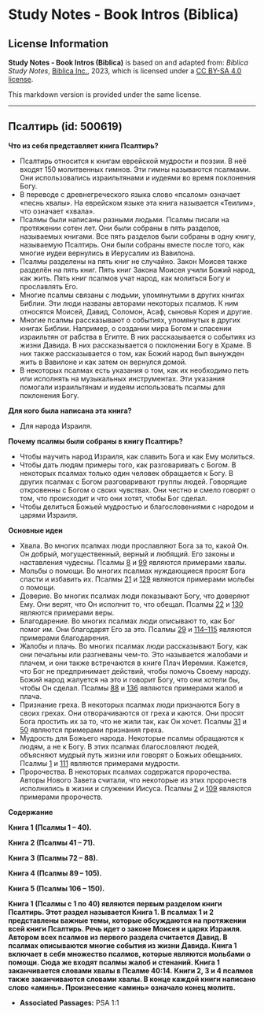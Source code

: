# Study Notes - Book Intros (Biblica)

## License Information

**Study Notes - Book Intros (Biblica)** is based on and adapted from: _Biblica Study Notes_, [Biblica Inc.](https://www.biblica.com/), 2023, which is licensed under a [CC BY-SA 4.0 license](https://creativecommons.org/licenses/by-sa/4.0/legalcode.en).

This markdown version is provided under the same license.



--------------------------------

## Псалтирь (id: 500619)

**Что из себя представляет книга Псалтирь?**

* Псалтирь относится к книгам еврейской мудрости и поэзии. В неё входят 150 молитвенных гимнов. Эти гимны называются псалмами. Они использовались израильтянами и иудеями во время поклонения Богу.
* В переводе с древнегреческого языка слово «псалом» означает «песнь хвалы». На еврейском языке эта книга называется «Теилим», что означает «хвала».
* Псалмы были написаны разными людьми. Псалмы писали на протяжении сотен лет. Они были собраны в пять разделов, называемых книгами. Все пять разделов были собраны в одну книгу, называемую Псалтирь. Они были собраны вместе после того, как многие иудеи вернулись в Иерусалим из Вавилона.
* Псалмы разделены на пять книг не случайно. Закон Моисея также разделён на пять книг. Пять книг Закона Моисея учили Божий народ, как жить. Пять книг псалмов учат народ, как молиться Богу и прославлять Его.
* Многие псалмы связаны с людьми, упомянутыми в других книгах Библии. Эти люди названы авторами некоторых псалмов. К ним относятся Моисей, Давид, Соломон, Асаф, сыновья Корея и другие.
* Многие псалмы рассказывают о событиях, упомянутых в других книгах Библии. Например, о создании мира Богом и спасении израильтян от рабства в Египте. В них рассказывается о событиях из жизни Давида. В них рассказывается о поклонении Богу в Храме. В них также рассказывается о том, как Божий народ был вынужден жить в Вавилоне и как затем он вернулся домой.
* В некоторых псалмах есть указания о том, как их необходимо петь или исполнять на музыкальных инструментах. Эти указания помогали израильтянам и иудеям использовать псалмы для поклонения Богу.

**Для кого была написана эта книга?**

* Для народа Израиля.

**Почему псалмы были собраны в книгу Псалтирь?**

* Чтобы научить народ Израиля, как славить Бога и как Ему молиться.
* Чтобы дать людям примеры того, как разговаривать с Богом. В некоторых псалмах только один человек обращается к Богу. В других псалмах с Богом разговаривают группы людей. Говорящие откровенны с Богом о своих чувствах. Они честно и смело говорят о том, что происходит и что они хотят, чтобы Бог сделал.
* Чтобы делиться Божьей мудростью и благословениями с народом и царями Израиля.

**Основные идеи**

* Хвала. Во многих псалмах люди прославляют Бога за то, какой Он. Он добрый, могущественный, верный и любящий. Его законы и наставления чудесны. Псалмы [8](https://ref.ly/Ps8:1-Ps8:9) и [99](https://ref.ly/Ps100:1-Ps100:5) являются примерами хвалы.
* Мольбы о помощи. Во многих псалмах нуждающиеся просят Бога спасти и избавить их. Псалмы [21](https://ref.ly/Ps22:1-Ps22:31) и [129](https://ref.ly/Ps130:1-Ps130:8) являются примерами мольбы о помощи.
* Доверие. Во многих псалмах люди показывают Богу, что доверяют Ему. Они верят, что Он исполнит то, что обещал. Псалмы [22](https://ref.ly/Ps23:1-Ps23:6) и [130](https://ref.ly/Ps131:1-Ps131:3) являются примерами веры.
* Благодарение. Во многих псалмах люди описывают то, как Бог помог им. Они благодарят Его за это. Псалмы [29](https://ref.ly/Ps30:1-Ps30:12) и [114–115](https://ref.ly/Ps116:1-Ps116:19) являются примерами благодарения.
* Жалобы и плачь. Во многих псалмах люди рассказывают Богу, как они печальны или разгневаны чем\-то. Это называется жалобами и плачем, и они также встречаются в книге Плач Иеремии. Кажется, что Бог не предпринимает действий, чтобы помочь Своему народу. Божий народ жалуется на это и говорит Богу, что они хотели бы, чтобы Он сделал. Псалмы [88](https://ref.ly/Ps89:1-Ps89:52) и [136](https://ref.ly/Ps137:1-Ps137:9) являются примерами жалоб и плача.
* Признание греха. В некоторых псалмах люди признаются Богу в своих грехах. Они отворачиваются от греха и каются. Они просят Бога простить их за то, что не жили так, как Он хочет. Псалмы [31](https://ref.ly/Ps32:1-Ps32:11) и [50](https://ref.ly/Ps51:1-Ps51:19) являются примерами признания греха.
* Мудрость для Божьего народа. Некоторые псалмы обращаются к людям, а не к Богу. В этих псалмах благословляют людей, объясняют мудрый путь жизни или говорят о Божьих обещаниях. Псалмы [1](https://ref.ly/Ps1:1-Ps1:6) и [111](https://ref.ly/Ps112:1-Ps112:10) являются примерами мудрости.
* Пророчества. В некоторых псалмах содержатся пророчества. Авторы Нового Завета считали, что некоторые из этих пророчеств исполнились в жизни и служении Иисуса. Псалмы [2](https://ref.ly/Ps2:1-Ps2:12) и [109](https://ref.ly/Ps110:1-Ps110:7) являются примерами пророчеств.

**Содержание**

**Книга 1 (Псалмы 1 – 40\).**

**Книга 2 (Псалмы 41 – 71\).**

**Книга 3 (Псалмы 72 – 88\).**

**Книга 4 (Псалмы 89 – 105\).**

**Книга 5 (Псалмы 106 – 150\).**

**Книга 1 (Псалмы с 1 по 40\) являются первым разделом книги Псалтирь. Этот раздел называется Книга 1\. В псалмах 1 и 2 представлены важные темы, которые обсуждаются на протяжении всей книги Псалтирь. Речь идет о законе Моисея и царях Израиля. Автором всех псалмов из первого раздела считается Давид. В псалмах описываются многие события из жизни Давида. Книга 1 включает в себя множество псалмов, которые являются мольбами о помощи. Сюда же входят псалмы жалоб и стенаний. Книга 1 заканчивается словами хвалы в Псалме 40:14\.** **Книги 2, 3 и 4 псалмов также заканчиваются словами хвалы. В конце каждой книги написано слово «аминь». Произнесение «аминь» означало конец молитв.**

* **Associated Passages:** PSA 1:1

